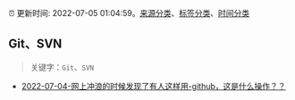 :alarm_clock: 更新时间: 2022-07-05 01:04:59。[来源分类](../README.md)、[标签分类](../TAGS.md)、[时间分类](../TIMELINE.md)

## Git、SVN


> 关键字：`Git`、`SVN`



- [2022-07-04-网上冲浪的时候发现了有人这样用-github，这是什么操作？？](https://www.v2ex.com/t/864086) 
